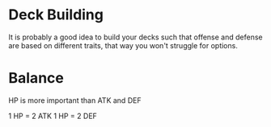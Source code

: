 Deck Building
==================

It is probably a good idea to build your decks such that offense and defense are based on different traits, that way you won't struggle for options.


Balance
==================
HP is more important than ATK and DEF

1 HP = 2 ATK
1 HP = 2 DEF

